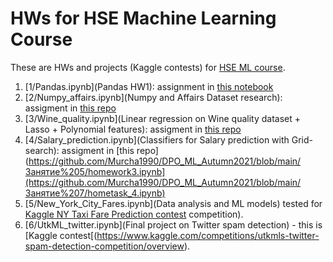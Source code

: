 # HWs for HSE Machine Learning Course

These are HWs and projects (Kaggle contests) for [HSE ML course](https://github.com/Murcha1990/DPO_ML_Autumn2021).

1. [1/Pandas.ipynb](Pandas HW1): assignment in [this notebook](https://github.com/Murcha1990/DPO_ML_Autumn2021/blob/main/Занятие%201/hometask1_pandas.ipynb)
2. [2/Numpy_affairs.ipynb](Numpy and Affairs Dataset research): assigment in [this repo](https://github.com/Murcha1990/DPO_ML_Autumn2021/blob/main/Занятие%203/hometask2.ipynb)
3. [3/Wine_quality.ipynb](Linear regression on Wine quality dataset + Lasso + Polynomial features): assigment in [this repo](https://github.com/Murcha1990/DPO_ML_Autumn2021/blob/main/Занятие%205/homework3.ipynb)
4. [4/Salary_prediction.ipynb](Classifiers for Salary prediction with Grid-search): assigment in [this repo](https://github.com/Murcha1990/DPO_ML_Autumn2021/blob/main/Занятие%205/homework3.ipynb](https://github.com/Murcha1990/DPO_ML_Autumn2021/blob/main/Занятие%207/hometask_4.ipynb)
5. [5/New_York_City_Fares.ipynb](Data analysis and ML models) tested for [Kaggle NY Taxi Fare Prediction contest](https://www.kaggle.com/c/new-york-city-taxi-fare-prediction/overview) competition).
6. [6/UtkML_twitter.ipynb](Final project on Twitter spam detection) - this is [Kaggle contest[(https://www.kaggle.com/competitions/utkmls-twitter-spam-detection-competition/overview).


